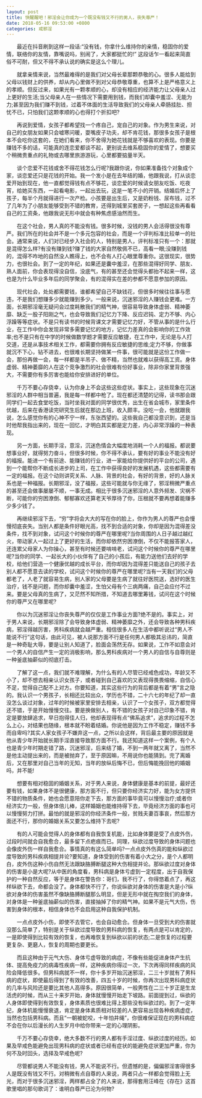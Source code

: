 ```yaml
---
layout: post
title: 快醒醒吧！邪淫会让你成为一个既没有钱又不行的男人，丧失尊严！
date: 2018-05-16 09:53:00 +0800
categories: 戒邪淫
---
```


　　最近在抖音刷到这样一段话:“没有钱，你拿什么维持你的亲情，稳固你的爱情，联络你的友情，靠嘴说吗，别闹了，大家都挺忙的!” 这段话乍一看起来简直俗不可耐，但又不得不承认说的确实是这么个理儿。
　　就拿亲情来说，当然最难得的是我们对父母长辈那颗恭敬的心。很多人能给到父母以钱财上的供养，却从内心里做不到对父母恭敬尊重，也算不上是严格意义上的孝顺。但反过来，如果光有一颗孝顺的心，却没有相应的经济能力让父母亲人过上更好的生活;当父母亲人在一些情况下需要用到钱，而我们却囊中羞涩、无能为力;甚至因为我们赚不到钱，过着不体面的生活导致我们的父母亲人牵肠挂肚、担忧不已，只怕我们这颗孝顺的心也得打个折扣吧?
　　再说到爱情，女孩子都希望找一个疼自己，宠自己的对象。作为男生来说，对自己的女朋友如果只会嘘寒问暖，耍嘴皮子功夫，却不肯花钱，那很多女孩子是根本不会吃你这套的，在她们看来，你不舍得为她花钱就是不够喜欢的表现。你要是赚钱不多的话，可能真的连恋爱都谈不起，更别说去维系稳固你的爱情了，想要买个稍微贵重点的礼物或去哪里旅游游玩，心里都要掂量半天。
　　谈个恋爱不花钱或舍不得花钱怎么行呢?我跟你说，你如果准备找个对象成个家，谈恋爱还只是花钱的开始。我一个发小是在去年结的婚，他跟我说，打从谈恋爱开始到现在，他一直都觉得钱有点不够花，谈恋爱的时候请女朋友吃饭、吃夜宵，给她买东西，一起看电影，一起出去玩，这是一笔不小的开销。结婚后怀上了孩子，每半个月就得进行一次产检。小孩要是出生后，又是奶粉钱、尿布钱，过不了几年为了小朋友能够受到不错的教育，还得到城里买套房子，一想起这些再看看自己的工资条，他跟我说无形中就会有种焦虑感油然而生。
　　在这个社会，男人真的不能没有钱。很多时候，没钱的男人会活得很没有尊严。我们所在的社会并不是一个多元包容的社会，而是一个评判标准比较单一的社会。通常来说，人们对已经步入社会的人，特别是男人，评判标准只有一个：那就是混得怎么样?有没有赚到钱?赚了钱的大家自然敬佩不已，高看一眼;没赚到钱的，混得不咋地的自然没人瞧得上，也不会有人打心眼里尊重你。这很现实，很势力，也很社会。到了一定的年纪，如果还是囊中羞涩，在那些混得好同学、朋友、熟人面前，你会表现得没自信，没底气，有的甚至还会觉得头都抬不起来一样，这也是为什么毕业多年后的同学聚会，有的混得实在差的参都不愿意参加的原因。
　　现代社会，处处都需要钱，谁都希望自己不缺钱花，但很多时候往往事与愿违，不是我们想赚多少就能赚到多少。一般来说，沉迷邪淫的人赚钱会更难。一方面，长期邪淫毫无疑问会过度耗散我们的精气神，很容易导致身体虚弱、精神萎靡、缺乏一股子阳刚之气，也会导致我们记忆力下降、反应迟钝、定力不够、内心浮躁等等症状。不是只有读书的时候背课文才需要记忆力好，不管从事的是什么行业，在工作中你会发现非常多需要记忆的地方，记忆力差真的会影响你的工作效率;也不是只有在中学的时候做数学题才需要反应敏捷，在工作中，无论是与人打交道，还是从事技术相关工作，都需要你拥有反应敏捷的思维;定力不够，你做事就沉不下心，钻不进去，也很难长期坚持做某一件事，很可能就是这份工作做一会，那份再做一会，每一样都是半吊子、做不精，当然也就难以获得高工资。身体虚弱、精神萎靡的人在这个竞争激烈的社会很难有份好事业，除非你家里背景强大，不需要你有多厉害也能给你安排进好的单位。
　　千万不要心存侥幸，认为你身上不会这些这些症状。事实上，这些现象在沉迷邪淫的人群中相当普遍，我是每一样都中枪了。现在都还清楚的记得，读书那会跟同学们一起去食堂吃饭，当时坐我对面的同学很优秀，出生在省会城市，家里条件优越，后来在香港读完研究生后就在那边上班，收入颇丰。没吃一会，他就跟我说，怎么感觉你有的心神不宁一样，东张西望的。这些我自己都没意识到，还是当时他帮我指出来的，现在一回忆，才明白其实都是定力差，内心非常浮躁的一种表现。
　　另一方面，长期手淫，意淫，沉迷色情会大幅度地消耗一个人的福报。都说要想事业好，就得努力奋斗，但很多时候，你不得不承认，要有好的事业不能没有好的福报。能进一个有前途、能赚钱的行业，进一家能给你提供好的平台的公司，遇到一个能帮你不断成长进步的上司，在工作中获得良好的发展机遇，这些都需要有一定的福报。在这个动则讲究关系、人脉、背景的社会，有好的背景，好的人脉关系也是一种福报。长期邪淫，没了福报，这些可能就与你无缘了，邪淫稍微严重点的甚至还会做事屡屡不顺，一事无成。相比于很多沉迷邪淫的人意外频发、灾祸不断，可能你的穷困潦倒、郁郁寡欢还算老天爷厚待了你，压根就不要再想着能赚多少多少钱了。
　　再继续邪淫下去，“穷”字将会大大的写在你的脸上，你作为男人的尊严也会慢慢彻底丧失。当别人都是条件好眼光高，找不到合适的对象，你却是因为混得差没条件，找不到对象，试问这个时候你的尊严在哪里呢?当你周围的人日子越过越红火，带动家人一起过上了更好的生活，而你却依然穷困潦倒，不仅不能报答家人，还连累父母家人为你操心，甚至有时候还要啃啃老，试问这个时候你的尊严在哪里呢?当你的同学、一起长大的小伙伴有了自己的小孩后，有能力送他们去好的学校，给他们营造一个健康优越的成长平台，而你却因为混得差只能送自己的孩子去别人都不愿意去读的学校，试问这个时候你的尊严在哪里呢?当有一天我们的父母都老了，人老了就容易生病，别人家的父母要是生病了就往好医院送，选好的医生治疗，钱不是问题，而你却囊中羞涩，生怕父母有个三病两痛，自己会应付不过来。要是父母真的生病了，又茫然不知所措，不知道去哪里筹钱，试问在这个时候你的尊严又在哪里呢?
　　你以为沉迷邪淫让你丧失尊严的仅仅是工作事业方面?绝不是的。事实上，对于男人来说，长期邪淫除了会导致身体虚弱、精神萎靡之外，还会导致各种男科疾病，邪淫得越厉害，男科疾病就会越严重。相信很多人在生活中都听说过“男人不能说不行”这句话，由此可见，被人说那方面不行是任何男人都极其忌讳的，简直是一种奇耻大辱，要是让别人知道了，脸面会荡然无存。如果说，工作不如意会对一个男人的自信产生一定的消极影响，那么男科疾病对一个男人的自信与自尊则是一种釜底抽薪似的彻底打击。
　　了解了这一点，我们就不难理解，为什么有的人尽管已经戒色成功，年龄又不小了，却不想去相亲认识女孩子，或者碰到自己喜欢的又表现得畏畏缩缩，自信心不足，觉得自己配不上对方。你要知道，其实这些行为的背后都是有着“男”言之隐的。我认识一个男孩子，长相还比较出众，学历也不错，二十六七的年纪了却一直没怎么谈过对象，过年的时候被家里安排去相亲，认识了一个女孩子，双方都觉得还不错，于是开始慢慢交往。要是换做别人，有不错的女孩子对自己印象不错，肯定是要放肆追求，早日抱得佳人归，他却表现得有点“佛系追求”，追求的过程不怎么上心，对结果也随缘，根本就不盼着结婚。你说他是因为工作不稳定，赚钱不多而自卑吗?其实人家女孩子不嫌弃这一点，之所以会这样，背后最主要的原因就是他从青少年开始就长期手淫直接导致那方面不行。我还知道这样一个案例，有个人也是青少年时期走错了路，沉迷邪淫，后来结了婚，不到一两年就又离了，当然不是他主动提出来的，而是被抛弃了，至于原因嘛，不用说你也能猜到。完了离婚后，又在那里对自己当年的无知，当年的放纵后悔不已，但后悔能挽回他的婚姻吗，并不能!
　　想要有相对稳固的婚姻关系，对于男人来说，身体健康是基本的前提，最好还要有钱，如果身体不是很健康，那方面不行，但只要你经济实力好，能为女方提供不错的物质条件，她也会愿意陪你走下去，那方面的事毕竟可以慢慢治疗;或者你经济实力一般，但身体倍儿棒，这样婚姻也能维持得下去，毕竟经济方面的事也可以慢慢努力打拼。最怕的就是邪淫的你经济条件一般，贫贱夫妻百事哀，然后那方面还不行，那你的婚姻关系又要怎么维持下去呢?
　　有的人可能会觉得人的身体都有自我恢复机能，比如身体要是受了点皮外伤，过段时间就会自我愈合，最多留下点疤痕而已。同理，纵欲过度导致的身体问题也会像皮外伤一样自我愈合。事情真的有这么简单吗?一点点皮外伤真的能和纵欲过度导致的男科疾病相提并论?要知道，身体受到的伤害有着小大之分，是个人都明白，皮外伤这种小伤自然无法跟缺胳膊断腿这种大伤相提并论。那纵欲过度对身体的伤害是小是大呢?从中医的角度看，男科病是身体亏虚到一定程度，出于自我保护的一种自然反应，等于是身体在警告你：哥们，我不行了，你得悠着点了，再这样纵欲下去，命都会没了。身体都快不行了，你说纵欲对身体的伤害是大是小?纵欲对身体的伤害虽然不像缺胳膊断腿那么明显，但是无形中就在掏空我们的身体，对身体是一种釜底抽薪似的伤害，直接抽掉了你的精气神。如果不是元气大伤，伤害到身体的根本，相信身体也不会启用这种自我保护机制。
　　一点点皮外小伤，即使不去管它，也会自动愈合。但身体一旦受到大的伤害就没那么简单了，特别是关于纵欲过度导致的男科病的恢复，有两点是可以肯定的，一是即使得到比较有效的恢复，也再难恢复到纵欲以前的状态;二是恢复的过程要更复杂、更磨人，恢复的周期也要更长。
　　而且这种由于元气大伤、身体亏虚导致的病症，不像有些能促进身体产生抗体、提高免疫力的病毒性疾病一样，这种疾病你得过一次，下次再得同样疾病的风险会降低很多。但男科病就不一样，你十多岁开始沉迷邪淫，二三十岁就有了男科病的症状，即使最后得到了有效的改善，四五十岁的时候，你再次出现男科病症状的几率与风险还是要比其他人高得多。原因很简单，一般男性在二三十岁正是生龙活虎的时候，而从三十来岁开始，身体就慢慢开始走下坡路。前面提到过，纵欲的人身体即使得到有效恢复，身体素质也很难比得上那些没有纵欲过的。到了一定年纪，身体机能慢慢衰退，肯定是身体素质相对较差的人更容易出现各种疾病虚症，当然也包括男科病。而且“一朝被蛇咬，十年怕井绳”，你很难保证现在的男科病症不会在你以后漫长的人生岁月中给你带来一定的心理阴影。
　　千万不要心存侥幸，绝大多数不行的男人都有手淫过度、纵欲过度的经历。如果及早戒色能避免出现男科病的症状或者已经有症状的能避免症状更加严重，你为何不及时回头，选择及早戒色呢?
　　尽管都说男人不能没有钱，男人不能说不行。但遗憾的是，偏偏邪淫害得很多人是既没有钱又不行。对稍微有点自尊的人来说，两者只占一样都会觉得脸上无光，而对于很多沉迷邪淫，两样都占全了的人来说，那得套用汪峰在《存在》这首歌里唱的那句歌词了：谁明白尊严已沦为何物?